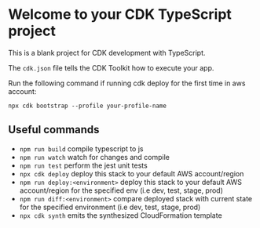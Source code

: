 # Welcome to your CDK TypeScript project

This is a blank project for CDK development with TypeScript.

The `cdk.json` file tells the CDK Toolkit how to execute your app.

Run the following command if running cdk deploy for the first time in aws account:

`npx cdk bootstrap --profile your-profile-name`

## Useful commands

- `npm run build` compile typescript to js
- `npm run watch` watch for changes and compile
- `npm run test` perform the jest unit tests
- `npx cdk deploy` deploy this stack to your default AWS account/region
- `npm run deploy:<environment>` deploy this stack to your default AWS account/region for the specified env (i.e dev, test, stage, prod)
- `npm run diff:<environment>` compare deployed stack with current state for the specified environment (i.e dev, test, stage, prod)
- `npx cdk synth` emits the synthesized CloudFormation template
